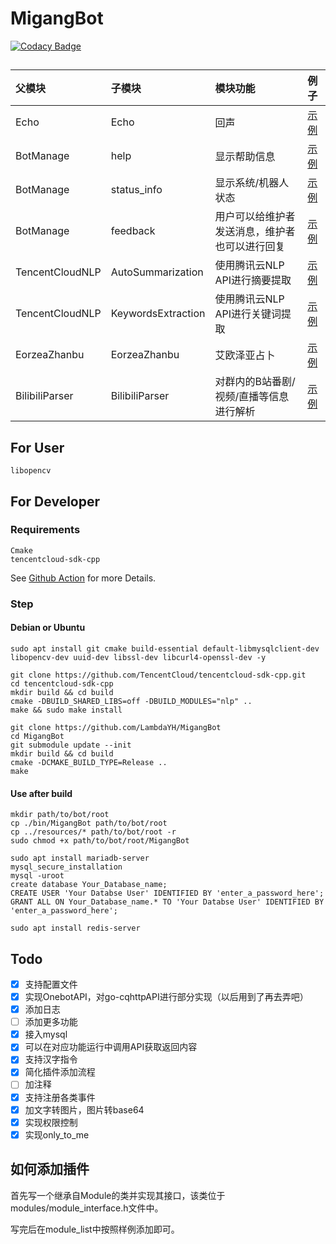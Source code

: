 # MigangBot

[![Codacy Badge](https://app.codacy.com/project/badge/Grade/2f2ff355bd7f482badfb151c8ad76744)](https://www.codacy.com/gh/LambdaYH/MigangBot/dashboard?utm_source=github.com&amp;utm_medium=referral&amp;utm_content=LambdaYH/MigangBot&amp;utm_campaign=Badge_Grade)

## 

| 父模块 | 子模块 | 模块功能 | 例子 |
| :----- | :----- | :------- | :------- |
| Echo | Echo | 回声 | [示例](examples/echo.md) |
| BotManage | help | 显示帮助信息 | [示例](examples/botmanage_help.md) |
| BotManage | status_info | 显示系统/机器人状态 | [示例](examples/botmanage_status_info.md) |
| BotManage | feedback | 用户可以给维护者发送消息，维护者也可以进行回复 | [示例](examples/botmanage_feedback.md) |
| TencentCloudNLP | AutoSummarization | 使用腾讯云NLP API进行摘要提取 | [示例](examples/TencentCloudNLP.md) | 
| TencentCloudNLP | KeywordsExtraction | 使用腾讯云NLP API进行关键词提取 | [示例](examples/TencentCloudNLP.md) | 
| EorzeaZhanbu | EorzeaZhanbu | 艾欧泽亚占卜 | [示例](examples/eorzea_zhanbu.md) | 
| BilibiliParser | BilibiliParser | 对群内的B站番剧/视频/直播等信息进行解析 | [示例](examples/bilibiliparser.md) | 

## For User

    libopencv

## For Developer

### Requirements

    Cmake
    tencentcloud-sdk-cpp

See [Github Action](https://github.com/LambdaYH/MigangBot/blob/main/.github/workflows/cmake.yml) for more Details.

### Step

#### Debian or Ubuntu

    sudo apt install git cmake build-essential default-libmysqlclient-dev libopencv-dev uuid-dev libssl-dev libcurl4-openssl-dev -y

    git clone https://github.com/TencentCloud/tencentcloud-sdk-cpp.git
    cd tencentcloud-sdk-cpp
    mkdir build && cd build
    cmake -DBUILD_SHARED_LIBS=off -DBUILD_MODULES="nlp" ..
    make && sudo make install

    git clone https://github.com/LambdaYH/MigangBot
    cd MigangBot
    git submodule update --init
    mkdir build && cd build
    cmake -DCMAKE_BUILD_TYPE=Release ..
    make

#### Use after build

    mkdir path/to/bot/root
    cp ./bin/MigangBot path/to/bot/root
    cp ../resources/* path/to/bot/root -r
    sudo chmod +x path/to/bot/root/MigangBot

    sudo apt install mariadb-server
    mysql_secure_installation
    mysql -uroot
    create database Your_Database_name;
    CREATE USER 'Your Databse User' IDENTIFIED BY 'enter_a_password_here';
    GRANT ALL ON Your_Database_name.* TO 'Your Databse User' IDENTIFIED BY 'enter_a_password_here';

    sudo apt install redis-server

## Todo

-   [x] 支持配置文件
-   [x] 实现OnebotAPI，对go-cqhttpAPI进行部分实现（以后用到了再去弄吧）
-   [x] 添加日志
-   [ ] 添加更多功能
-   [x] 接入mysql
-   [x] 可以在对应功能运行中调用API获取返回内容
-   [x] 支持汉字指令
-   [x] 简化插件添加流程
-   [ ] 加注释
-   [x] 支持注册各类事件
-   [x] 加文字转图片，图片转base64
-   [x] 实现权限控制
-   [x] 实现only_to_me

## 如何添加插件

首先写一个继承自Module的类并实现其接口，该类位于modules/module_interface.h文件中。

写完后在module_list中按照样例添加即可。
